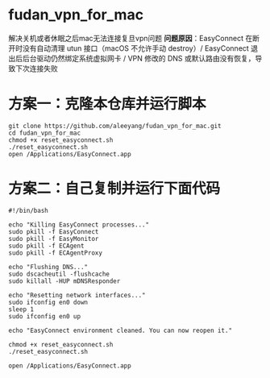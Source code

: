 # fudan_vpn_for_mac
解决关机或者休眠之后mac无法连接复旦vpn问题
**问题原因**：EasyConnect 在断开时没有自动清理 utun 接口（macOS 不允许手动 destroy）/ EasyConnect 退出后后台驱动仍然绑定系统虚拟网卡 / VPN 修改的 DNS 或默认路由没有恢复，导致下次连接失败

# 方案一：克隆本仓库并运行脚本
```
git clone https://github.com/aleeyang/fudan_vpn_for_mac.git
cd fudan_vpn_for_mac
chmod +x reset_easyconnect.sh
./reset_easyconnect.sh
open /Applications/EasyConnect.app

```
# 方案二：自己复制并运行下面代码

```
#!/bin/bash

echo "Killing EasyConnect processes..."
sudo pkill -f EasyConnect
sudo pkill -f EasyMonitor
sudo pkill -f ECAgent
sudo pkill -f ECAgentProxy

echo "Flushing DNS..."
sudo dscacheutil -flushcache
sudo killall -HUP mDNSResponder

echo "Resetting network interfaces..."
sudo ifconfig en0 down
sleep 1
sudo ifconfig en0 up

echo "EasyConnect environment cleaned. You can now reopen it."

chmod +x reset_easyconnect.sh
./reset_easyconnect.sh

open /Applications/EasyConnect.app


```
